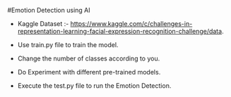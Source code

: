 #Emotion Detection using AI

- Kaggle Dataset :- https://www.kaggle.com/c/challenges-in-representation-learning-facial-expression-recognition-challenge/data.

- Use train.py file to train the model.

- Change the number of classes according to you.

- Do Experiment with different pre-trained models.

- Execute the test.py file to run the Emotion Detection.
